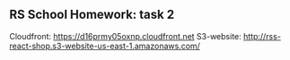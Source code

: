 ## RS School Homework: task 2

Cloudfront: https://d16prmy05oxnp.cloudfront.net
S3-website: http://rss-react-shop.s3-website-us-east-1.amazonaws.com/
